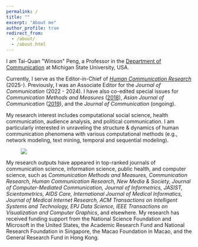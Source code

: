 ```yaml
---
permalink: /
title: ""
excerpt: "About me"
author_profile: true
redirect_from: 
  - /about/
  - /about.html
---
```


I am Tai-Quan "Winson" Peng, a Professor in the [Department of Communication](https://comartsci.msu.edu/our-people/taiquan-winson-peng) at Michigan State University, USA. 

Currently, I serve as the Editor-in-Chief of *[Human Communication Research](https://academic.oup.com/hcr)* (2025-). Previously, I was an Associate Editor for the *Journal of Communication* (2022 - 2024). I have also co-edited special issues for *Communication Methods and Measures* ([2018](https://www.tandfonline.com/toc/hcms20/12/2-3)), *Asian Journal of Communication* ([2019](https://www.tandfonline.com/toc/rajc20/29/3)), and the *Journal of Communication* (ongoing). 

My research interest includes computational social science, health communication, audience analysis, and political communication. I am particularly interested in unraveling the structure & dynamics of human communication phenomena with various computational methods (e.g., network modeling, text mining, temporal and sequential modeling).

<figure>
  <img src="/assets/images/my-research-summary.png">
</figure>

My research outputs have appeared in top-ranked journals of communication science, information science, public health, and computer science, such as *Communication Methods and Measures, Communication Research, Human Communication Research, New Media & Society, Journal of Computer-Mediated Communication, Journal of Informetrics, JASIST, Scientometrics, AIDS Care, International Journal of Medical Informatics, Journal of Medical Internet Research, ACM Transactions on Intelligent Systems and Technology, EPJ Data Science, IEEE Transactions on Visualization and Computer Graphics*, and elsewhere. My research has received funding support from the National Science Foundation and Microsoft in the United States, the Academic Research Fund and National Research Foundation in Singapore, the Macao Foundation in Macao, and the General Research Fund in Hong Kong.
